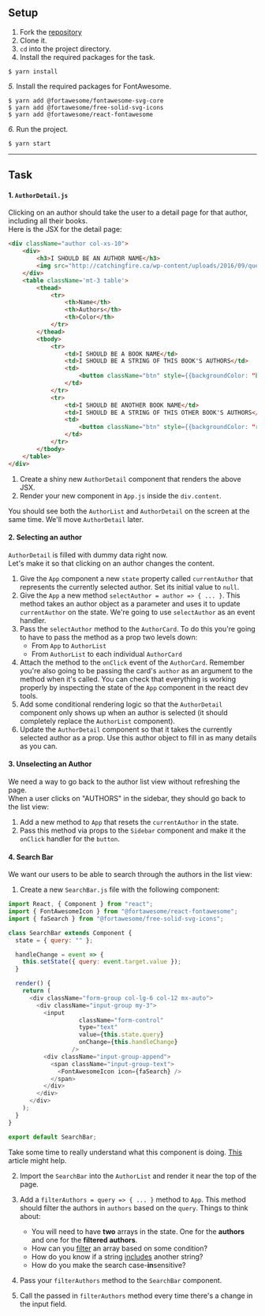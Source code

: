 ## Setup

1. Fork the [repository](https://github.com/JoinCODED/RJS4-TheIndex-Events-and-States)
2. Clone it.
3. `cd` into the project directory.
4. Install the required packages for the task.

```shell
$ yarn install
```

*5.* Install the required packages for FontAwesome.

```shell
$ yarn add @fortawesome/fontawesome-svg-core
$ yarn add @fortawesome/free-solid-svg-icons
$ yarn add @fortawesome/react-fontawesome
```

*6.* Run the project.

```shell
$ yarn start
```
---

## Task

#### 1. `AuthorDetail.js`

Clicking on an author should take the user to a detail page for that author, including all their books.  
Here is the JSX for the detail page:

```html
<div className="author col-xs-10">
    <div>
        <h3>I SHOULD BE AN AUTHOR NAME</h3>
        <img src="http://catchingfire.ca/wp-content/uploads/2016/09/question-mark-square-01.png" className="img-thumbnail" alt=""/>
    </div>
    <table className='mt-3 table'>
        <thead>
            <tr>
                <th>Name</th>
                <th>Authors</th>
                <th>Color</th>
            </tr>
        </thead>
        <tbody>
            <tr>
                <td>I SHOULD BE A BOOK NAME</td>
                <td>I SHOULD BE A STRING OF THIS BOOK'S AUTHORS</td>
                <td>
                    <button className="btn" style={{backgroundColor: "blue"}}/>
                </td>
            </tr>
            <tr>
                <td>I SHOULD BE ANOTHER BOOK NAME</td>
                <td>I SHOULD BE A STRING OF THIS OTHER BOOK'S AUTHORS</td>
                <td>
                    <button className="btn" style={{backgroundColor: "red"}}/>
                </td>
            </tr>
        </tbody>
    </table>
</div>
```

1. Create a shiny new `AuthorDetail` component that renders the above JSX.
2. Render your new component in `App.js` inside the `div.content`.

You should see both the `AuthorList` and `AuthorDetail` on the screen at the same time. We'll move `AuthorDetail` later.


#### 2. Selecting an author

`AuthorDetail` is filled with dummy data right now.  
Let's make it so that clicking on an author changes the content.  

1. Give the `App` component a new `state` property called `currentAuthor` that represents the currently selected author. Set its initial value to `null`.
2. Give the `App` a new method `selectAuthor = author => { ... }`. This method takes an author object as a parameter and uses it to update `currentAuthor` on the state. We're going to use `selectAuthor` as an event handler.
3. Pass the `selectAuthor` method to the `AuthorCard`. To do this you're going to have to pass the method as a prop two levels down:
    * From `App` to `AuthorList`
    * From `AuthorList` to each individual `AuthorCard`
5. Attach the method to the `onClick` event of the `AuthorCard`. Remember you're also going to be passing the card's `author` as an argument to the method when it's called. You can check that everything is working properly by inspecting the state of the `App` component in the react dev tools.
6. Add some conditional rendering logic so that the `AuthorDetail` component only shows up when an author is selected (it should completely replace the `AuthorList` component). 
7. Update the `AuthorDetail` component so that it takes the currently selected author as a prop. Use this author object to fill in as many details as you can.
 



#### 3. Unselecting an Author

We need a way to go back to the author list view without refreshing the page.  
When a user clicks on "AUTHORS" in the sidebar, they should go back to the list view:

1. Add a new method to `App` that resets the `currentAuthor` in the state.
2. Pass this method via props to the `Sidebar` component and make it the `onClick` handler for the `button`.



#### 4. Search Bar

We want our users to be able to search through the authors in the list view:

1. Create a new `SearchBar.js` file with the following component:

```javascript
import React, { Component } from "react";
import { FontAwesomeIcon } from "@fortawesome/react-fontawesome";
import { faSearch } from "@fortawesome/free-solid-svg-icons";

class SearchBar extends Component {
  state = { query: "" };

  handleChange = event => {
    this.setState({ query: event.target.value });
  }

  render() {
    return (
      <div className="form-group col-lg-6 col-12 mx-auto">
        <div className="input-group my-3">
          <input
                    className="form-control"
                    type="text"
                    value={this.state.query}
                    onChange={this.handleChange}
                  />
          <div className="input-group-append">
            <span className="input-group-text">
              <FontAwesomeIcon icon={faSearch} />
            </span>
          </div>
        </div>
      </div>
    );
  }
}

export default SearchBar;
```

Take some time to really understand what this component is doing. [This](https://reactjs.org/docs/forms.html#controlled-components) article might help.

2. Import the `SearchBar` into the `AuthorList` and render it near the top of the page.

3. Add a `filterAuthors = query => { ... }` method to `App`. This method should filter the authors in `authors` based on the `query`.
Things to think about:
    - You will need to have **two** arrays in the state. One for the **authors** and one for the **filtered authors**.
    - How can you [filter](https://warehouse.joincoded.com/workshop/javascript-episode-iii/array-iteration-methods/filter/) an array based on some condition?
    - How do you know if a string [includes](https://developer.mozilla.org/en-US/docs/Web/JavaScript/Reference/Global_Objects/String/includes) another string?
    - How do you make the search case-**in**sensitive?
    
4. Pass your `filterAuthors` method to the `SearchBar` component.

5. Call the passed in `filterAuthors` method every time there's a change in the input field.
